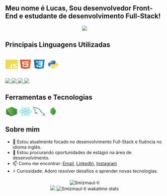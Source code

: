 ## Meu nome é Lucas, Sou desenvolvedor Front-End e estudante de desenvolvimento Full-Stack!

<div align="center">
  <a href="https://github.com/Smizmaul-ti">
    <img height="180em" src="https://github-readme-streak-stats.herokuapp.com/?user=Smizmaul-ti&theme=react&date_format=j%20M%5B%20Y%5D"/>
  </a>
</div>

## Principais Linguagens Utilizadas
<div style="display: inline_block"><br>
  <img align="center" alt="Luc-Js" height="30" width="40" src="https://raw.githubusercontent.com/devicons/devicon/master/icons/javascript/javascript-plain.svg">
  <!-- <img align="center" alt="Luc-Ts" height="30" width="40" src="https://raw.githubusercontent.com/devicons/devicon/master/icons/typescript/typescript-plain.svg"> -->
  <!-- <img align="center" alt="Luc-React" height="30" width="40" src="https://raw.githubusercontent.com/devicons/devicon/master/icons/react/react-original.svg"> -->
  <img align="center" alt="Luc-HTML" height="30" width="40" src="https://raw.githubusercontent.com/devicons/devicon/master/icons/html5/html5-original.svg">
  <img align="center" alt="Luc-CSS" height="30" width="40" src="https://raw.githubusercontent.com/devicons/devicon/master/icons/css3/css3-original.svg">
  <img align="center" alt="Luc-Python" height="30" width="40" src="https://raw.githubusercontent.com/devicons/devicon/master/icons/python/python-original.svg">
  <!-- <img align="center" alt="Luc-Csharp" height="30" width="40" src="https://raw.githubusercontent.com/devicons/devicon/master/icons/csharp/csharp-original.svg"> -->
</div>

##

<div> 
  <a href="https://www.youtube.com/channel/UC-5SW3ecxlv_D50CwtIjcBg" target="_blank">
    <img src="https://img.shields.io/badge/YouTube-FF0000?style=for-the-badge&logo=youtube&logoColor=white">
  </a>
  <a href="https://instagram.com/smizmaul.ti" target="_blank">
    <img src="https://img.shields.io/badge/-Instagram-%23E4405F?style=for-the-badge&logo=instagram&logoColor=white">
  </a>
  <!-- <a href="https://www.twitch.tv/Chapaplaay" target="_blank">
    <img src="https://img.shields.io/badge/Twitch-9146FF?style=for-the-badge&logo=twitch&logoColor=white">
  </a> -->
  <!-- <a href="https://discord.gg/qHMxX7UxSb" target="_blank">
    <img src="https://img.shields.io/badge/Discord-7289DA?style=for-the-badge&logo=discord&logoColor=white">
  </a> -->
  <a href="mailto:smizmaul.solucoes@gmail.com" target="_blank">
    <img src="https://img.shields.io/badge/-Gmail-%23333?style=for-the-badge&logo=gmail&logoColor=white">
  </a>
  <a href="https://www.linkedin.com/in/lucassmizmaul" target="_blank">
    <img src="https://img.shields.io/badge/-LinkedIn-%230077B5?style=for-the-badge&logo=linkedin&logoColor=white">
  </a>
</div>

## Ferramentas e Tecnologias
<div>
  <img align="center" alt="Node.js" height="30" width="40" src="https://raw.githubusercontent.com/devicons/devicon/master/icons/nodejs/nodejs-original.svg">
  <img align="center" alt="React.js" height="30" width="40" src="https://raw.githubusercontent.com/devicons/devicon/master/icons/react/react-original.svg">
  <img align="center" alt="MySQL" height="30" width="40" src="https://raw.githubusercontent.com/devicons/devicon/master/icons/mysql/mysql-original.svg">
  <img align="center" alt="MongoDB" height="30" width="40" src="https://raw.githubusercontent.com/devicons/devicon/master/icons/mongodb/mongodb-original.svg">
</div>

## Sobre mim
- 🌱 Estou atualmente focado no desenvolvimento Full-Stack e fluência no idioma inglês. 
- 💬 Estou procurando oportunidades de estágio na área de desenvolvimento. 
- 📫 Como me encontrar: [Email](mailto:smizmaul.solucoes@gmail.com), [LinkedIn](https://www.linkedin.com/in/lucassmizmaul), [Instagram](https://instagram.com/smizmaul.ti)
- ⚡ Curiosidade: Adoro resolver desafios e aprender novas tecnologias.

<div align="center">
  <img src="https://komarev.com/ghpvc/?username=Smizmaul-ti&color=green" alt="Smizmaul-ti" />
</div>

<div align="center">
  <img src="https://github-profile-summary-cards.vercel.app/api/cards/profile-details?username=Smizmaul-ti&theme=vue"/>
  <img src="https://github-readme-stats.vercel.app/api/wakatime?username=Smizmaul-ti&layout=compact&theme=react" alt="Smizmaul-ti wakatime stats"/>
 
</div>
